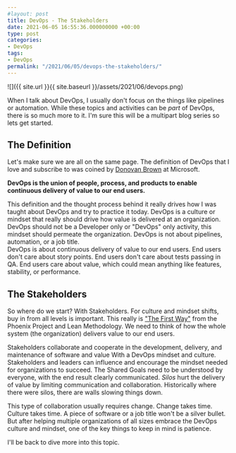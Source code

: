 ```yaml
---
#layout: post
title: DevOps - The Stakeholders
date: 2021-06-05 16:55:36.000000000 +00:00
type: post
categories:
- DevOps
tags:
- DevOps
permalink: "/2021/06/05/devops-the-stakeholders/"
---
```

![]({{ site.url }}{{ site.baseurl }}/assets/2021/06/devops.png)

When I talk about DevOps, I usually don't focus on the things like pipelines or automation. While these topics and activities can be _part_ of DevOps, there is so much more to it. I'm sure this will be a multipart blog series so lets get started.

## The Definition

Let's make sure we are all on the same page. The definition of DevOps that I love and subscribe to was coined by [Donovan Brown](https://www.donovanbrown.com/post/what-is-devops) at Microsoft.

**DevOps is the union of people, process, and products to enable continuous delivery of value to our end users.**

This definition and the thought process behind it really drives how I was taught about DevOps and try to practice it today. DevOps is a culture or mindset that really should drive how value is delivered at an organization. DevOps should not be a Developer only or "DevOps" only activity, this mindset should permeate the organization. DevOps is not about pipelines, automation, or a job title.  
DevOps is about continuous delivery of value to our end users. End users don't care about story points. End users don't care about tests passing in QA. End users care about value, which could mean anything like features, stability, or performance.

## The Stakeholders

So where do we start? With Stakeholders. For culture and mindset shifts, buy in from all levels is important. This really is ["The First Way"](https://chrislayers.com/2020/02/27/shared-focus/) from the Phoenix Project and Lean Methodology. We need to think of how the whole system (the organization) delivers value to our end users.

Stakeholders collaborate and cooperate in the development, delivery, and maintenance of software and value With a DevOps mindset and culture. Stakeholders and leaders can influence and encourage the mindset needed for organizations to succeed. The Shared Goals need to be understood by everyone, with the end result clearly communicated. _Silos_ hurt the delivery of value by limiting communication and collaboration. Historically where there were silos, there are walls slowing things down.

This type of collaboration usually requires change. Change takes time. Culture takes time. A piece of software or a job title won't be a silver bullet. But after helping multiple organizations of all sizes embrace the DevOps culture and mindset, one of the key things to keep in mind is patience.

I'll be back to dive more into this topic.
